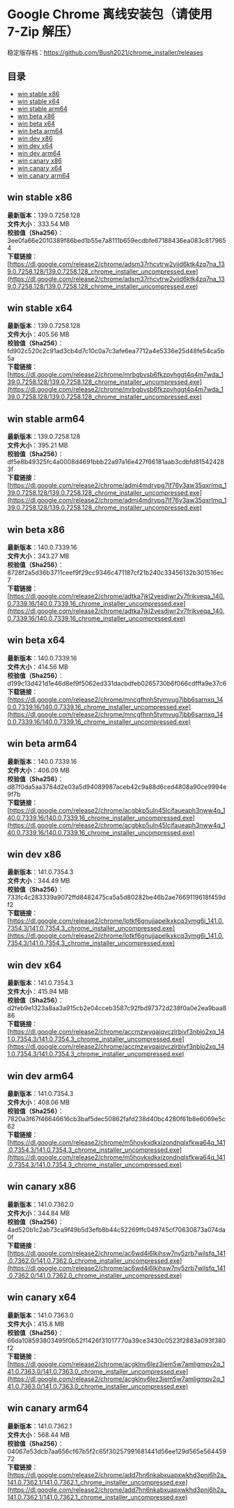 # Google Chrome 离线安装包（请使用 7-Zip 解压）
稳定版存档：<https://github.com/Bush2021/chrome_installer/releases>

## 目录
* [win stable x86](https://github.com/Bush2021/chrome_installer?tab=readme-ov-file#win-stable-x86)
* [win stable x64](https://github.com/Bush2021/chrome_installer?tab=readme-ov-file#win-stable-x64)
* [win stable arm64](https://github.com/Bush2021/chrome_installer?tab=readme-ov-file#win-stable-arm64)
* [win beta x86](https://github.com/Bush2021/chrome_installer?tab=readme-ov-file#win-beta-x86)
* [win beta x64](https://github.com/Bush2021/chrome_installer?tab=readme-ov-file#win-beta-x64)
* [win beta arm64](https://github.com/Bush2021/chrome_installer?tab=readme-ov-file#win-beta-arm64)
* [win dev x86](https://github.com/Bush2021/chrome_installer?tab=readme-ov-file#win-dev-x86)
* [win dev x64](https://github.com/Bush2021/chrome_installer?tab=readme-ov-file#win-dev-x64)
* [win dev arm64](https://github.com/Bush2021/chrome_installer?tab=readme-ov-file#win-dev-arm64)
* [win canary x86](https://github.com/Bush2021/chrome_installer?tab=readme-ov-file#win-canary-x86)
* [win canary x64](https://github.com/Bush2021/chrome_installer?tab=readme-ov-file#win-canary-x64)
* [win canary arm64](https://github.com/Bush2021/chrome_installer?tab=readme-ov-file#win-canary-arm64)

## win stable x86
**最新版本**：139.0.7258.128  
**文件大小**：333.54 MB  
**校验值（Sha256）**：3ee0fa66e2010389f86bed1b55e7a8111b659ecdbfe67188436ea083c8179654  
**下载链接**：[https://dl.google.com/release2/chrome/adsm37rhcvtrw2yiid6ktk4zq7na_139.0.7258.128/139.0.7258.128_chrome_installer_uncompressed.exe](https://dl.google.com/release2/chrome/adsm37rhcvtrw2yiid6ktk4zq7na_139.0.7258.128/139.0.7258.128_chrome_installer_uncompressed.exe)  

## win stable x64
**最新版本**：139.0.7258.128  
**文件大小**：405.56 MB  
**校验值（Sha256）**：fd902c520c2c91ad3cb4d7c10c0a7c3afe6ea7712a4e5336e25d48fe54ca5b5a  
**下载链接**：[https://dl.google.com/release2/chrome/mrbgbvsb6fkzpvhggt4q4m7wda_139.0.7258.128/139.0.7258.128_chrome_installer_uncompressed.exe](https://dl.google.com/release2/chrome/mrbgbvsb6fkzpvhggt4q4m7wda_139.0.7258.128/139.0.7258.128_chrome_installer_uncompressed.exe)  

## win stable arm64
**最新版本**：139.0.7258.128  
**文件大小**：395.21 MB  
**校验值（Sha256）**：df5e8b49325fc4a0008d4691bbb22a97a16e427f66181aab3cdbfd815424283f  
**下载链接**：[https://dl.google.com/release2/chrome/admi4mdrvpg7lf76y3aw35qxrlmq_139.0.7258.128/139.0.7258.128_chrome_installer_uncompressed.exe](https://dl.google.com/release2/chrome/admi4mdrvpg7lf76y3aw35qxrlmq_139.0.7258.128/139.0.7258.128_chrome_installer_uncompressed.exe)  

## win beta x86
**最新版本**：140.0.7339.16  
**文件大小**：343.27 MB  
**校验值（Sha256）**：8728f2a5d36b3711ceef9f29cc9346c471187cf21b240c33456132b301516ec7  
**下载链接**：[https://dl.google.com/release2/chrome/adtka7jkl2vesdjwr2v7frikveqa_140.0.7339.16/140.0.7339.16_chrome_installer_uncompressed.exe](https://dl.google.com/release2/chrome/adtka7jkl2vesdjwr2v7frikveqa_140.0.7339.16/140.0.7339.16_chrome_installer_uncompressed.exe)  

## win beta x64
**最新版本**：140.0.7339.16  
**文件大小**：414.56 MB  
**校验值（Sha256）**：d199c13d421d1e46d8ef9f5062ed331dacbdfeb0265730b6f066cdfffa9e37c6  
**下载链接**：[https://dl.google.com/release2/chrome/mncgfhnh5tymvug7jbb6sarnxq_140.0.7339.16/140.0.7339.16_chrome_installer_uncompressed.exe](https://dl.google.com/release2/chrome/mncgfhnh5tymvug7jbb6sarnxq_140.0.7339.16/140.0.7339.16_chrome_installer_uncompressed.exe)  

## win beta arm64
**最新版本**：140.0.7339.16  
**文件大小**：406.09 MB  
**校验值（Sha256）**：d87f0da5aa3784d2e03a5d94089987aceb42c9a88d6ced4808a90ce9994e9f7b  
**下载链接**：[https://dl.google.com/release2/chrome/acgbkp5uln45lcifaueaph3nww4q_140.0.7339.16/140.0.7339.16_chrome_installer_uncompressed.exe](https://dl.google.com/release2/chrome/acgbkp5uln45lcifaueaph3nww4q_140.0.7339.16/140.0.7339.16_chrome_installer_uncompressed.exe)  

## win dev x86
**最新版本**：141.0.7354.3  
**文件大小**：344.49 MB  
**校验值（Sha256）**：733fc4c283339a9072ffd8482475ca5a5d80282be46b2ae7669119618f459df2  
**下载链接**：[https://dl.google.com/release2/chrome/lotkf6gnujjapelkxkcq3vmg6i_141.0.7354.3/141.0.7354.3_chrome_installer_uncompressed.exe](https://dl.google.com/release2/chrome/lotkf6gnujjapelkxkcq3vmg6i_141.0.7354.3/141.0.7354.3_chrome_installer_uncompressed.exe)  

## win dev x64
**最新版本**：141.0.7354.3  
**文件大小**：415.94 MB  
**校验值（Sha256）**：d2feb9e1323a8aa3a915cb2e04cceb3587c92fbd97372d238f0a0e2ea9baa886  
**下载链接**：[https://dl.google.com/release2/chrome/accmzwyqaiqvczlrbivf3nblo2xq_141.0.7354.3/141.0.7354.3_chrome_installer_uncompressed.exe](https://dl.google.com/release2/chrome/accmzwyqaiqvczlrbivf3nblo2xq_141.0.7354.3/141.0.7354.3_chrome_installer_uncompressed.exe)  

## win dev arm64
**最新版本**：141.0.7354.3  
**文件大小**：408.06 MB  
**校验值（Sha256）**：7820a3f67f46646616cb3baf5dec50862fafd238d40bc4280f61b8e6069e5c62  
**下载链接**：[https://dl.google.com/release2/chrome/m5hoykxdkxizondnqlxfkwa64q_141.0.7354.3/141.0.7354.3_chrome_installer_uncompressed.exe](https://dl.google.com/release2/chrome/m5hoykxdkxizondnqlxfkwa64q_141.0.7354.3/141.0.7354.3_chrome_installer_uncompressed.exe)  

## win canary x86
**最新版本**：141.0.7362.0  
**文件大小**：344.84 MB  
**校验值（Sha256）**：4ad520b1c2ab73ca9f49b5d3efb8b44c52269ffc049745cf70630873a074da0f  
**下载链接**：[https://dl.google.com/release2/chrome/ac6wd4i6lkihsw7ny5zrb7wilsfq_141.0.7362.0/141.0.7362.0_chrome_installer_uncompressed.exe](https://dl.google.com/release2/chrome/ac6wd4i6lkihsw7ny5zrb7wilsfq_141.0.7362.0/141.0.7362.0_chrome_installer_uncompressed.exe)  

## win canary x64
**最新版本**：141.0.7363.0  
**文件大小**：415.8 MB  
**校验值（Sha256）**：66da108593803495f0b52f1426f31017770a39ce3430c0523f2883a093f380f2  
**下载链接**：[https://dl.google.com/release2/chrome/acgklnv6lez3jem5w7amligmpv2q_141.0.7363.0/141.0.7363.0_chrome_installer_uncompressed.exe](https://dl.google.com/release2/chrome/acgklnv6lez3jem5w7amligmpv2q_141.0.7363.0/141.0.7363.0_chrome_installer_uncompressed.exe)  

## win canary arm64
**最新版本**：141.0.7362.1  
**文件大小**：568.44 MB  
**校验值（Sha256）**：04067e53dcb7aa656cf67b5f2c65f30257991681441d56ee129d565e56445972  
**下载链接**：[https://dl.google.com/release2/chrome/add7hn6nkabxuapxwkhd3pnj6h2a_141.0.7362.1/141.0.7362.1_chrome_installer_uncompressed.exe](https://dl.google.com/release2/chrome/add7hn6nkabxuapxwkhd3pnj6h2a_141.0.7362.1/141.0.7362.1_chrome_installer_uncompressed.exe)  

